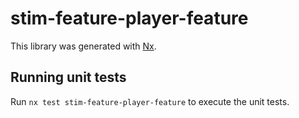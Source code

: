 # stim-feature-player-feature

This library was generated with [Nx](https://nx.dev).

## Running unit tests

Run `nx test stim-feature-player-feature` to execute the unit tests.
